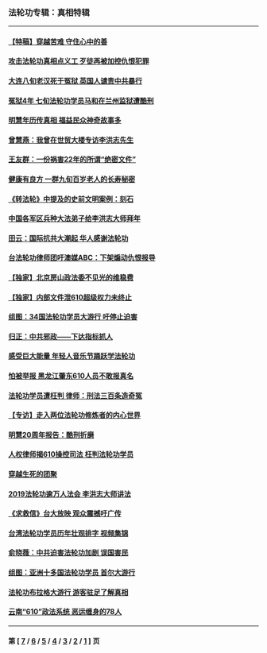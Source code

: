 ### 法轮功专辑：真相特辑
---
#### [【特稿】穿越苦难 守住心中的善](../../pages/nf4389/n13784979.md?10050430) 
#### [攻击法轮功真相点义工 歹徒再被加控仇恨犯罪](../../pages/nf4389/n13601019.md?10050430) 
#### [大连八旬老汉死于冤狱 英国人谴责中共暴行](../../pages/nf4389/n13480118.md?10050430) 
#### [冤狱4年 七旬法轮功学员马和在兰州监狱遭酷刑](../../pages/nf4389/n13304688.md?10050430) 
#### [明慧年历传真相 福益民众神奇故事多](../../pages/nf4389/n13294545.md?10050430) 
#### [曾慧燕：我曾在世贸大楼专访李洪志先生](../../pages/nf4389/n12898729.md?10050430) 
#### [王友群：一份祸害22年的所谓“绝密文件”](../../pages/nf4389/n12871750.md?10050430) 
#### [健康有良方 一群九旬百岁老人的长寿秘密](../../pages/nf4389/n12847475.md?10050430) 
#### [《转法轮》中提及的史前文明案例：刻石](../../pages/nf4389/n12758577.md?10050430) 
#### [中国各军区兵种大法弟子给李洪志大师拜年](../../pages/nf4389/n12750047.md?10050430) 
#### [田云：国际抗共大潮起 华人感谢法轮功](../../pages/nf4389/n12357708.md?10050430) 
#### [台法轮功律师团吁澳媒ABC：下架煽动仇恨报导](../../pages/nf4389/n12279917.md?10050430) 
#### [【独家】北京房山政法委不见光的维稳费](../../pages/nf4389/n12031979.md?10050430) 
#### [【独家】内部文件泄610超级权力未终止](../../pages/nf4389/n12023895.md?10050430) 
#### [组图：34国法轮功学员大游行 吁停止迫害](../../pages/nf4389/n11492658.md?10050430) 
#### [归正：中共邪政——下达指标抓人](../../pages/nf4389/n11474770.md?10050430) 
#### [感受巨大能量 年轻人音乐节踊跃学法轮功](../../pages/nf4389/n11441981.md?10050430) 
#### [怕被举报 黑龙江肇东610人员不敢报真名](../../pages/nf4389/n11436499.md?10050430) 
#### [法轮功学员遭枉判 律师：刑法三百条造奇冤](../../pages/nf4389/n11433943.md?10050430) 
#### [【专访】走入两位法轮功修炼者的内心世界](../../pages/nf4389/n11415623.md?10050430) 
#### [明慧20周年报告：酷刑折磨](../../pages/nf4389/n11387954.md?10050430) 
#### [人权律师揭610操控司法 枉判法轮功学员](../../pages/nf4389/n11313370.md?10050430) 
#### [穿越生死的团聚](../../pages/nf4389/n11258922.md?10050430) 
#### [2019法轮功逾万人法会 李洪志大师讲法](../../pages/nf4389/n11265303.md?10050430) 
#### [《求救信》台大放映 观众震撼吁广传](../../pages/nf4389/n10922251.md?10050430) 
#### [台湾法轮功学员历年壮观排字 视频集锦](../../pages/nf4389/n10878789.md?10050430) 
#### [俞晓薇：中共迫害法轮功加剧 误国害民](../../pages/nf4389/n10859260.md?10050430) 
#### [组图：亚洲十多国法轮功学员 首尔大游行](../../pages/nf4389/n10781149.md?10050430) 
#### [法轮功布拉格大游行 游客驻足了解真相](../../pages/nf4389/n10749360.md?10050430) 
#### [云南“610”政法系统 恶运缠身的78人](../../pages/nf4389/n10747534.md?10050430) 

---
#### 第 [ [7](./7.md?10050430) / [6](./6.md?10050430) / [5](./5.md?10050430) / [4](./4.md?10050430) / [3](./3.md?10050430) / [2](./2.md?10050430) / [1](./1.md?10050430) ] 页
